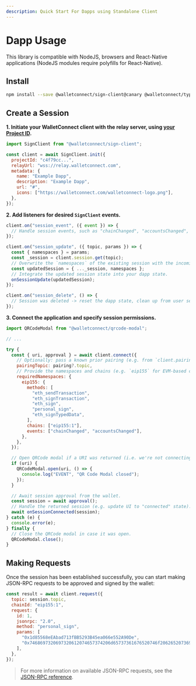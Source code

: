 ```yaml
---
description: Quick Start For Dapps using Standalone Client
---
```


# Dapp Usage

This library is compatible with NodeJS, browsers and React-Native applications \(NodeJS modules require polyfills for React-Native\).

## Install

```bash npm2yarn
npm install --save @walletconnect/sign-client@canary @walletconnect/types@canary
```

## Create a Session

**1. Initiate your WalletConnect client with the relay server, using [your Project ID](../../introduction/cloud.md#project-id).**

```javascript
import SignClient from "@walletconnect/sign-client";

const client = await SignClient.init({
  projectId: "c4f79cc...",
  relayUrl: "wss://relay.walletconnect.com",
  metadata: {
    name: "Example Dapp",
    description: "Example Dapp",
    url: "#",
    icons: ["https://walletconnect.com/walletconnect-logo.png"],
  },
});
```

**2. Add listeners for desired `SignClient` events.**

```javascript
client.on("session_event", ({ event }) => {
  // Handle session events, such as "chainChanged", "accountsChanged", etc.
});

client.on("session_update", ({ topic, params }) => {
  const { namespaces } = params;
  const _session = client.session.get(topic);
  // Overwrite the `namespaces` of the existing session with the incoming one.
  const updatedSession = { ..._session, namespaces };
  // Integrate the updated session state into your dapp state.
  onSessionUpdate(updatedSession);
});

client.on("session_delete", () => {
  // Session was deleted -> reset the dapp state, clean up from user session, etc.
});
```

**3. Connect the application and specify session permissions.**

```javascript
import QRCodeModal from "@walletconnect/qrcode-modal";

// ...

try {
  const { uri, approval } = await client.connect({
    // Optionally: pass a known prior pairing (e.g. from `client.pairing.values`) to skip the `uri` step.
    pairingTopic: pairing?.topic,
    // Provide the namespaces and chains (e.g. `eip155` for EVM-based chains) we want to use in this session.
    requiredNamespaces: {
      eip155: {
        methods: [
          "eth_sendTransaction",
          "eth_signTransaction",
          "eth_sign",
          "personal_sign",
          "eth_signTypedData",
        ],
        chains: ["eip155:1"],
        events: ["chainChanged", "accountsChanged"],
      },
    },
  });

  // Open QRCode modal if a URI was returned (i.e. we're not connecting an existing pairing).
  if (uri) {
    QRCodeModal.open(uri, () => {
      console.log("EVENT", "QR Code Modal closed");
    });
  }

  // Await session approval from the wallet.
  const session = await approval();
  // Handle the returned session (e.g. update UI to "connected" state).
  await onSessionConnected(session);
} catch (e) {
  console.error(e);
} finally {
  // Close the QRCode modal in case it was open.
  QRCodeModal.close();
}
```

## Making Requests

Once the session has been established successfully, you can start making JSON-RPC requests to be approved and signed by the wallet:

```javascript
const result = await client.request({
  topic: session.topic,
  chainId: "eip155:1",
  request: {
    id: 1,
    jsonrpc: "2.0",
    method: "personal_sign",
    params: [
      "0x1d85568eEAbad713fBB5293B45ea066e552A90De",
      "0x7468697320697320612074657374206d65737361676520746f206265207369676e6564",
    ],
  },
});
```

> For more information on available JSON-RPC requests, see the [JSON-RPC reference](../../advanced/rpc-reference/ethereum-rpc.md).

